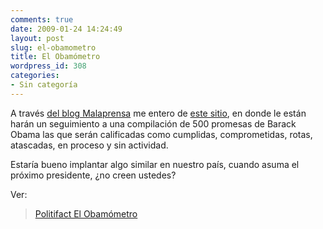 ```yaml
---
comments: true
date: 2009-01-24 14:24:49
layout: post
slug: el-obamometro
title: El Obamómetro
wordpress_id: 308
categories:
- Sin categoría
---
```


A través [del blog Malaprensa](http://personales.ya.com/josumezo/malaprensa/2009/01/el-obammetro.html) me entero de [este sitio](http://www.politifact.com/truth-o-meter/promises/), en donde le están harán un seguimiento a una compilación de 500 promesas de Barack Obama las que serán calificadas como cumplidas, comprometidas, rotas, atascadas, en proceso y sin actividad.

Estaría bueno implantar algo similar en nuestro país, cuando asuma el próximo presidente, ¿no creen ustedes?

Ver:

> [Politifact El Obamómetro](http://www.politifact.com/truth-o-meter/promises/)

  




